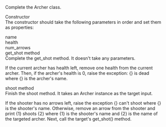 Complete the Archer class.  

Constructor  
The constructor should take the following parameters in order and set them as properties:  

name  
health  
num_arrows  
get_shot method  
Complete the get_shot method. It doesn't take any parameters.  

If the current archer has health left, remove one health from the current archer. Then, if the archer's health is 0, raise the exception: {} is dead where {} is the archer's name.  

shoot method  
Finish the shoot method. It takes an Archer instance as the target input.  

If the shooter has no arrows left, raise the exception {} can't shoot where {} is the shooter's name. Otherwise, remove an arrow from the shooter and print {1} shoots {2} where {1} is the shooter's name and {2} is the name of the targeted archer. Next, call the target's get_shot() method.  
